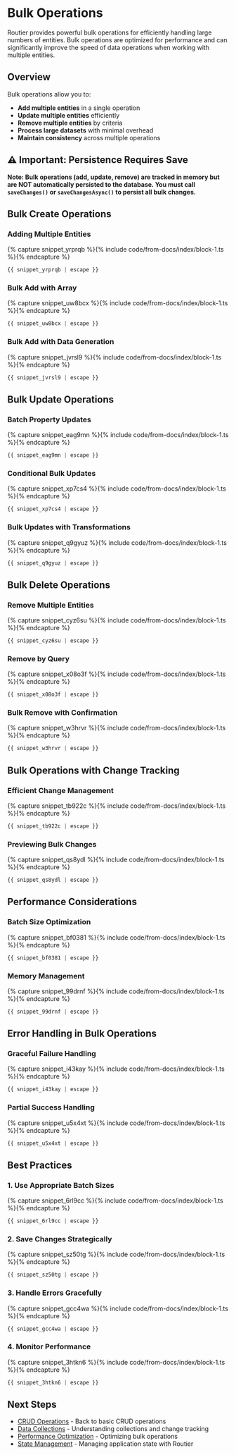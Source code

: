 # Bulk Operations

Routier provides powerful bulk operations for efficiently handling large numbers of entities. Bulk operations are optimized for performance and can significantly improve the speed of data operations when working with multiple entities.

## Overview

Bulk operations allow you to:

- **Add multiple entities** in a single operation
- **Update multiple entities** efficiently
- **Remove multiple entities** by criteria
- **Process large datasets** with minimal overhead
- **Maintain consistency** across multiple operations

## ⚠️ Important: Persistence Requires Save

**Note: Bulk operations (add, update, remove) are tracked in memory but are NOT automatically persisted to the database. You must call `saveChanges()` or `saveChangesAsync()` to persist all bulk changes.**

## Bulk Create Operations

### Adding Multiple Entities




{% capture snippet_yrprqb %}{% include code/from-docs/index/block-1.ts %}{% endcapture %}

```ts
{{ snippet_yrprqb | escape }}
```



### Bulk Add with Array




{% capture snippet_uw8bcx %}{% include code/from-docs/index/block-1.ts %}{% endcapture %}

```ts
{{ snippet_uw8bcx | escape }}
```



### Bulk Add with Data Generation




{% capture snippet_jvrsl9 %}{% include code/from-docs/index/block-1.ts %}{% endcapture %}

```ts
{{ snippet_jvrsl9 | escape }}
```



## Bulk Update Operations

### Batch Property Updates




{% capture snippet_eag9mn %}{% include code/from-docs/index/block-1.ts %}{% endcapture %}

```ts
{{ snippet_eag9mn | escape }}
```



### Conditional Bulk Updates




{% capture snippet_xp7cs4 %}{% include code/from-docs/index/block-1.ts %}{% endcapture %}

```ts
{{ snippet_xp7cs4 | escape }}
```



### Bulk Updates with Transformations




{% capture snippet_q9gyuz %}{% include code/from-docs/index/block-1.ts %}{% endcapture %}

```ts
{{ snippet_q9gyuz | escape }}
```



## Bulk Delete Operations

### Remove Multiple Entities




{% capture snippet_cyz6su %}{% include code/from-docs/index/block-1.ts %}{% endcapture %}

```ts
{{ snippet_cyz6su | escape }}
```



### Remove by Query




{% capture snippet_x08o3f %}{% include code/from-docs/index/block-1.ts %}{% endcapture %}

```ts
{{ snippet_x08o3f | escape }}
```



### Bulk Remove with Confirmation




{% capture snippet_w3hrvr %}{% include code/from-docs/index/block-1.ts %}{% endcapture %}

```ts
{{ snippet_w3hrvr | escape }}
```



## Bulk Operations with Change Tracking

### Efficient Change Management




{% capture snippet_tb922c %}{% include code/from-docs/index/block-1.ts %}{% endcapture %}

```ts
{{ snippet_tb922c | escape }}
```



### Previewing Bulk Changes




{% capture snippet_qs8ydl %}{% include code/from-docs/index/block-1.ts %}{% endcapture %}

```ts
{{ snippet_qs8ydl | escape }}
```



## Performance Considerations

### Batch Size Optimization




{% capture snippet_bf0381 %}{% include code/from-docs/index/block-1.ts %}{% endcapture %}

```ts
{{ snippet_bf0381 | escape }}
```



### Memory Management




{% capture snippet_99drnf %}{% include code/from-docs/index/block-1.ts %}{% endcapture %}

```ts
{{ snippet_99drnf | escape }}
```



## Error Handling in Bulk Operations

### Graceful Failure Handling




{% capture snippet_i43kay %}{% include code/from-docs/index/block-1.ts %}{% endcapture %}

```ts
{{ snippet_i43kay | escape }}
```



### Partial Success Handling




{% capture snippet_u5x4xt %}{% include code/from-docs/index/block-1.ts %}{% endcapture %}

```ts
{{ snippet_u5x4xt | escape }}
```



## Best Practices

### 1. **Use Appropriate Batch Sizes**




{% capture snippet_6rl9cc %}{% include code/from-docs/index/block-1.ts %}{% endcapture %}

```ts
{{ snippet_6rl9cc | escape }}
```



### 2. **Save Changes Strategically**




{% capture snippet_sz50tg %}{% include code/from-docs/index/block-1.ts %}{% endcapture %}

```ts
{{ snippet_sz50tg | escape }}
```



### 3. **Handle Errors Gracefully**




{% capture snippet_gcc4wa %}{% include code/from-docs/index/block-1.ts %}{% endcapture %}

```ts
{{ snippet_gcc4wa | escape }}
```



### 4. **Monitor Performance**




{% capture snippet_3htkn6 %}{% include code/from-docs/index/block-1.ts %}{% endcapture %}

```ts
{{ snippet_3htkn6 | escape }}
```



## Next Steps

- [CRUD Operations](../README.md) - Back to basic CRUD operations
- [Data Collections](../../data-collections/) - Understanding collections and change tracking
- [Performance Optimization](../../../advanced-features/performance-profiling/) - Optimizing bulk operations
- [State Management](../state-management/) - Managing application state with Routier
